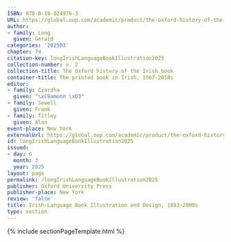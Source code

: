 ```yaml
---
ISBN: 978-0-19-924976-3
URL: https://global.oup.com/academic/product/the-oxford-history-of-the-irish-book-volume-ii-9780199249763?cc=ge&lang=3n#
author:
- family: Long
  given: Gerard
categories: '202503'
chapter: 74
citation-key: longIrishLanguageBookIllustration2025
collection-number: v. 2
collection-title: The Oxford history of the Irish book
container-title: The printed book in Irish, 1567-2010s
editor:
- family: Ciardha
  given: "\xC9amonn \xD3"
- family: Sewell
  given: Frank
- family: Titley
  given: Alan
event-place: New York
externalUrl: https://global.oup.com/academic/product/the-oxford-history-of-the-irish-book-volume-ii-9780199249763?cc=ge&lang=3n#
id: longIrishLanguageBookIllustration2025
issued:
- day: 6
  month: 3
  year: 2025
layout: page
permalink: /longIrishLanguageBookIllustration2025
publisher: Oxford University Press
publisher-place: New York
review: 'false'
title: Irish-Language Book Illustration and Design, 1893-2000s
type: section
---
```

{% include sectionPageTemplate.html %}